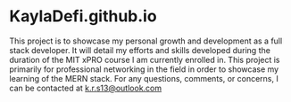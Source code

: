 # KaylaDefi.github.io
This project is to showcase my personal growth and development as a full stack developer. It will detail my efforts and skills developed during the duration of the MIT xPRO course I am currently enrolled in. 
This project is primarily for professional networking in the field in order to showcase my learning of the MERN stack.
For any questions, comments, or concerns, I can be contacted at k.r.s13@outlook.com
